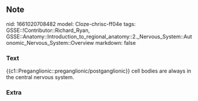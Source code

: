 ## Note
nid: 1661020708482
model: Cloze-chrisc-ff04e
tags: GSSE::!Contributor::Richard_Ryan, GSSE::Anatomy::Introduction_to_regional_anatomy::2._Nervous_System::Autonomic_Nervous_System::Overview
markdown: false

### Text
<div class="toggle">
  {{c1::Preganglionic::preganglionic/postganglionic}} cell bodies
  are always in the central nervous system.
</div>

### Extra

